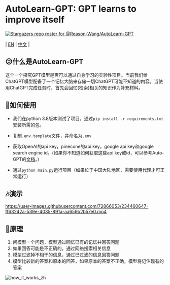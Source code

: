 # AutoLearn-GPT: GPT learns to improve itself

[![Stargazers repo roster for @Reason-Wang/AutoLearn-GPT](https://reporoster.com/stars/Reason-Wang/AutoLearn-GPT)](https://github.com/Reason-Wang/AutoLearn-GPT/stargazers)

| [EN](https://github.com/Reason-Wang/SelfLearnGPT/blob/main/README.md) | [中文](https://github.com/Reason-Wang/SelfLearnGPT/blob/main/docs/README-ZH.md) |

## 😕什么是AutoLearn-GPT

这个一个探究GPT模型是否可以通过自身学习的实验性项目。当前我们给ChatGPT模型配备了一个记忆大脑来存储一切ChatGPT可能不知道的内容。当使用ChatGPT完成任务时，首先会回忆(检索)相关的知识作为补充材料。

## 🧰如何使用

+ 我们在python 3.8版本测试了项目。通过`pip install -r requirements.txt`安装所需的包。

+ 复制`.env.template`文件，并命名为`.env`
+ 获取OpenAI的api key，pinecone的api key，google api key和google search engine id。(如果你不知道如何获取这些api key或id，可以参考Auto-GPT的[文档](https://significant-gravitas.github.io/Auto-GPT/configuration/search/)。) 
+ 通过`python main.py`运行项目（如果位于中国大陆地区，需要使用代理才可正常运行）

## 🎶演示

https://user-images.githubusercontent.com/72866053/234460647-ff63242a-539e-4035-891a-aa659b2b57e0.mp4

## 📖原理

1. 问模型一个问题，模型通过回忆已有的记忆并回答问题
2. 如果回答可能是不正确的，通过网络搜索相关信息
3. 模型过滤掉不相干的信息，通过已过滤的信息回答问题
4. 模型比较新的答案和原本的回答，如果原本的答案不正确，模型将记住现有的答案

![how_it_works_zh](https://user-images.githubusercontent.com/72866053/234229415-272352da-0df4-40b9-842f-2979c9e36a1d.png)
